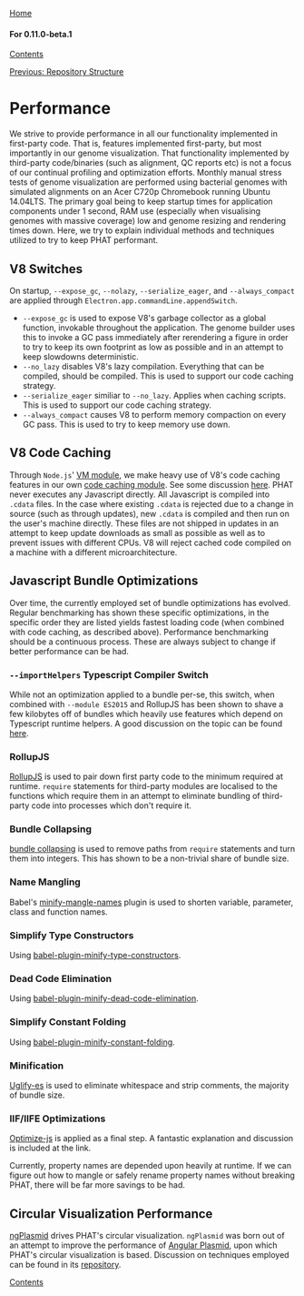 [Home](https://chgibb.github.io/PHATDocs/)

#### For 0.11.0-beta.1
[Contents](https://chgibb.github.io/PHATDocs/docs/releases/0.11.0-beta.1/home)

[Previous: Repository Structure](https://chgibb.github.io/PHATDocs/docs/releases/0.11.0-beta.1/repoStructure)

# Performance
We strive to provide performance in all our functionality implemented in first-party code. That is, features implemented first-party, but most importantly in our genome visualization. That functionality implemented by third-party code/binaries (such as alignment, QC reports etc) is not a focus of our continual profiling and optimization efforts. Monthly manual stress tests of genome visualization are performed using bacterial genomes with simulated alignments on an Acer C720p Chromebook running Ubuntu 14.04LTS. The primary goal being to keep startup times for application components under 1 second, RAM use (especially when visualising genomes with massive coverage) low and genome resizing and rendering times down. Here, we try to explain individual methods and techniques utilized to try to keep PHAT performant.

## V8 Switches
On startup, ```--expose_gc```, ```--nolazy```, ```--serialize_eager```, and ```--always_compact``` are applied through ```Electron.app.commandLine.appendSwitch```.
- ```--expose_gc``` is used to expose V8's garbage collector as a global function, invokable throughout the application. The genome builder uses this to invoke a GC pass immediately after rerendering a figure in order to try to keep its own footprint as low as possible and in an attempt to keep slowdowns deterministic.
- ```--no_lazy``` disables V8's lazy compilation. Everything that can be compiled, should be compiled. This is used to support our code caching strategy.
- ```--serialize_eager``` similiar to ```--no_lazy```. Applies when caching scripts. This is used to support our code caching strategy.
- ```--always_compact``` causes V8 to perform memory compaction on every GC pass. This is used to try to keep memory use down.

## V8 Code Caching
Through ```Node.js```' [VM module](https://nodejs.org/api/vm.html), we make heavy use of V8's code caching features in our own [code caching module](https://github.com/chgibb/PHAT/blob/0.11.0-beta.1/src/req/bootStrapCodeCache.ts). See some discussion [here](https://v8project.blogspot.ca/2015/07/code-caching.html). PHAT never executes any Javascript directly. All Javascript is compiled into ```.cdata``` files. In the case where existing ```.cdata``` is rejected due to a change in source (such as through updates), new ```.cdata``` is compiled and then run on the user's machine directly. These files are not shipped in updates in an attempt to keep update downloads as small as possible as well as to prevent issues with different CPUs. V8 will reject cached code compiled on a machine with a different microarchitecture.
## Javascript Bundle Optimizations
Over time, the currently employed set of bundle optimizations has evolved. Regular benchmarking has shown these specific optimizations, in the specific order they are listed yields fastest loading code (when combined with code caching, as described above). Performance benchmarking should be a continuous process. These are always subject to change if better performance can be had.

### ```--importHelpers``` Typescript Compiler Switch
While not an optimization applied to a bundle per-se, this switch, when combined with ```--module ES2015``` and RollupJS has been shown to shave a few kilobytes off of bundles which heavily use features which depend on Typescript runtime helpers. A good discussion on the topic can be found [here](https://blog.mariusschulz.com/2016/12/16/typescript-2-1-external-helpers-library).

### RollupJS
[RollupJS](https://github.com/rollup/rollup) is used to pair down first party code to the minimum required at runtime. ```require``` statements for third-party modules are localised to the functions which require them in an attempt to eliminate bundling of third-party code into processes which don't require it.

### Bundle Collapsing
[bundle collapsing](https://github.com/substack/bundle-collapser) is used to remove paths from ```require``` statements and turn them into integers. This has shown to be a non-trivial share of bundle size.

### Name Mangling
Babel's [minify-mangle-names](https://babeljs.io/docs/en/babel-plugin-minify-mangle-names/) plugin is used to shorten variable, parameter, class and function names.

### Simplify Type Constructors
Using [babel-plugin-minify-type-constructors](https://github.com/babel/minify/tree/master/packages/babel-plugin-minify-type-constructors).

### Dead Code Elimination
Using [babel-plugin-minify-dead-code-elimination](https://github.com/babel/minify/tree/master/packages/babel-plugin-minify-dead-code-elimination).

### Simplify Constant Folding
Using [babel-plugin-minify-constant-folding](https://github.com/babel/minify/tree/master/packages/babel-plugin-minify-constant-folding).

### Minification
[Uglify-es](https://www.npmjs.com/package/uglify-es) is used to eliminate whitespace and strip comments, the majority of bundle size.

### IIF/IIFE Optimizations
[Optimize-js](https://github.com/nolanlawson/optimize-js) is applied as a final step. A fantastic explanation and discussion is included at the link.

Currently, property names are depended upon heavily at runtime. If we can figure out how to mangle or safely rename property names without breaking PHAT, there will be far more savings to be had.

## Circular Visualization Performance
[ngPlasmid](https://github.com/chgibb/ngPlasmid) drives PHAT's circular visualization. ```ngPlasmid``` was born out of an attempt to improve the performance of [Angular Plasmid](https://github.com/vixis/angularplasmid), upon which PHAT's circular visualization is based. Discussion on techniques employed can be found in its [repository](https://github.com/chgibb/ngPlasmid).

[Contents](https://chgibb.github.io/PHATDocs/docs/releases/0.11.0-beta.1/home)